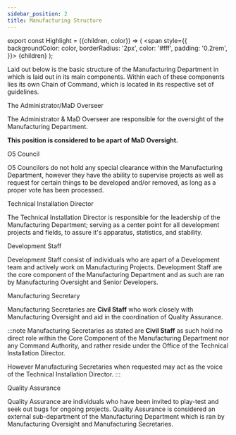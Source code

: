 ```yaml
---
sidebar_position: 2
title: Manufacturing Structure
---
```


export const Highlight = ({children, color}) => (
  <span
    style={{
      backgroundColor: color,
      borderRadius: '2px',
      color: '#fff',
      padding: '0.2rem',
    }}>
    {children}
  </span>
);

Laid out below is the basic structure of the Manufacturing Department in which is laid out in its main components. Within each of these components lies its own Chain of Command, which is located in its respective set of guidelines.

<Highlight color="#000000">The Administrator/MaD Overseer</Highlight>

The Administrator & MaD Overseer are responsible for the oversight of the Manufacturing Department.

**This position is considered to be apart of MaD Oversight.**

<Highlight color="#000000">O5 Council</Highlight>

O5 Councilors do not hold any special clearance within the Manufacturing Department, however they have the ability to supervise projects as well as request for certain things to be developed and/or removed, as long as a proper vote has been processed.

<Highlight color="#9f2f30">Technical Installation Director</Highlight>

The Technical Installation Director is responsible for the leadership of the Manufacturing Department; serving as a center point for all development projects and fields, to assure it's apparatus, statistics, and stability.

<Highlight color="#493a2a">Development Staff</Highlight>

Development Staff consist of individuals who are apart of a Development team and actively work on Manufacturing Projects. Development Staff are the core component of the Manufacturing Department and as such are ran by Manufacturing Oversight and Senior Developers.

<Highlight color="#f9c149">Manufacturing Secretary</Highlight>

Manufacturing Secretaries are **Civil Staff** who work closely with Manufacturing Oversight and aid in the coordination of Quality Assurance. 

:::note
Manufacturing Secretaries as stated are **Civil Staff** as such hold no direct role within the Core Component of the Manufacturing Department nor any Command Authority, and rather reside under the Office of the Technical Installation Director.

However Manufacturing Secretaries when requested may act as the voice of the Technical Installation Director.
:::

<Highlight color="#9f5bb2">Quality Assurance</Highlight>

Quality Assurance are individuals who have been invited to play-test and seek out bugs for ongoing projects. Quality Assurance is considered an external sub-department of the Manufacturing Department which is ran by Manufacturing Oversight and Manufacturing Secretaries. 
